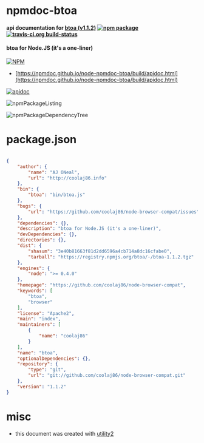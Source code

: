 # npmdoc-btoa

#### api documentation for  [btoa (v1.1.2)](https://github.com/coolaj86/node-browser-compat)  [![npm package](https://img.shields.io/npm/v/npmdoc-btoa.svg?style=flat-square)](https://www.npmjs.org/package/npmdoc-btoa) [![travis-ci.org build-status](https://api.travis-ci.org/npmdoc/node-npmdoc-btoa.svg)](https://travis-ci.org/npmdoc/node-npmdoc-btoa)

#### btoa for Node.JS (it's a one-liner)

[![NPM](https://nodei.co/npm/btoa.png?downloads=true&downloadRank=true&stars=true)](https://www.npmjs.com/package/btoa)

- [https://npmdoc.github.io/node-npmdoc-btoa/build/apidoc.html](https://npmdoc.github.io/node-npmdoc-btoa/build/apidoc.html)

[![apidoc](https://npmdoc.github.io/node-npmdoc-btoa/build/screenCapture.buildCi.browser.%252Ftmp%252Fbuild%252Fapidoc.html.png)](https://npmdoc.github.io/node-npmdoc-btoa/build/apidoc.html)

![npmPackageListing](https://npmdoc.github.io/node-npmdoc-btoa/build/screenCapture.npmPackageListing.svg)

![npmPackageDependencyTree](https://npmdoc.github.io/node-npmdoc-btoa/build/screenCapture.npmPackageDependencyTree.svg)



# package.json

```json

{
    "author": {
        "name": "AJ ONeal",
        "url": "http://coolaj86.info"
    },
    "bin": {
        "btoa": "bin/btoa.js"
    },
    "bugs": {
        "url": "https://github.com/coolaj86/node-browser-compat/issues"
    },
    "dependencies": {},
    "description": "btoa for Node.JS (it's a one-liner)",
    "devDependencies": {},
    "directories": {},
    "dist": {
        "shasum": "3e40b81663f81d2dd6596a4cb714a8dc16cfabe0",
        "tarball": "https://registry.npmjs.org/btoa/-/btoa-1.1.2.tgz"
    },
    "engines": {
        "node": ">= 0.4.0"
    },
    "homepage": "https://github.com/coolaj86/node-browser-compat",
    "keywords": [
        "btoa",
        "browser"
    ],
    "license": "Apache2",
    "main": "index",
    "maintainers": [
        {
            "name": "coolaj86"
        }
    ],
    "name": "btoa",
    "optionalDependencies": {},
    "repository": {
        "type": "git",
        "url": "git://github.com/coolaj86/node-browser-compat.git"
    },
    "version": "1.1.2"
}
```



# misc
- this document was created with [utility2](https://github.com/kaizhu256/node-utility2)

